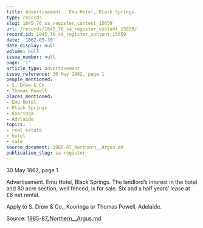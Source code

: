 ```yaml
---
title: Advertisement.  Emu Hotel, Black Springs.
type: records
slug: 1845_76_sa_register_content_15659
url: /records/1845_76_sa_register_content_15659/
record_id: 1845_76_sa_register_content_15659
date: '1862-05-30'
date_display: null
volume: null
issue_number: null
page: '1'
article_type: advertisement
issue_reference: 30 May 1862, page 1
people_mentioned:
- S. Drew & Co.
- Thomas Powell
places_mentioned:
- Emu Hotel
- Black Springs
- Kooringa
- Adelaide
topics:
- real estate
- hotel
- sale
source_document: 1985-87_Northern__Argus.md
publication_slug: sa-register
---
```


30 May 1862, page 1

Advertisement.  Emu Hotel, Black Springs.  The landlord’s interest in the hotel and 80 acre section, well fenced, is for sale.  Six and a half years’ lease at £6 net rental.

Apply to S. Drew & Co., Kooringa or Thomas Powell, Adelaide.

Source: [1985-87_Northern__Argus.md](/downloads/markdown/1985-87_Northern__Argus.md)
